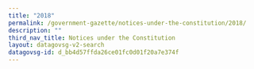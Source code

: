 ```yaml
---
title: "2018"
permalink: /government-gazette/notices-under-the-constitution/2018/
description: ""
third_nav_title: Notices under the Constitution
layout: datagovsg-v2-search
datagovsg-id: d_bb4d57ffda26ce01fc0d01f20a7e374f
---
```

